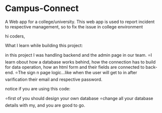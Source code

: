# Campus-Connect
A Web app for a college/university. This web app is used to report incident to respective management, so to fix the issue in college environment


hi coders,

What I learn while building this project:

  in this project I was handling backend and the admin page in our team.
  ⭐I learn obout how a database works behind, how the connection has to build for data operation,
  how an html form and their fields are connected to back-end.
  ⭐The sign n page logic...like when the user will get to in after varification their email and respective password.


notice if you are using this code:

  ⭐first of you should design your own database
  ⭐change all your database details with my, and you are good to go.
